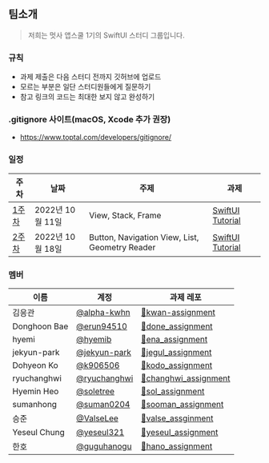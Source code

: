 ## 팀소개
> 저희는 멋사 앱스쿨 1기의 SwiftUI 스터디 그룹입니다.


### 규칙
- 과제 제출은 다음 스터디 전까지 깃허브에 업로드
- 모르는 부분은 일단 스터디원들에게 질문하기
- 참고 링크의 코드는 최대한 보지 않고 완성하기

### .gitignore 사이트(macOS, Xcode 추가 권장)
- https://www.toptal.com/developers/gitignore/

### 일정 
| 주차 | 날짜 | 주제 | 과제 | 
|---|---|---|---|
|[1주차](https://github.com/likelion-swiftui/notice_study/tree/main/20221011)|2022년 10월 11일|View, Stack, Frame|[SwiftUI Tutorial](https://github.com/likelion-swiftui/notice_assignment/tree/main/20221011)|
|[2주차](https://github.com/likelion-swiftui/notice_study/tree/main/20221018)|2022년 10월 18일|Button, Navigation View, List, Geometry Reader|[SwiftUI Tutorial](https://github.com/likelion-swiftui/notice_assignment/tree/main/20221018)|


### 멤버
|이름|계정|과제 레포|
|---|---|---|
|김응관|[@alpha-kwhn](https://github.com/alpha-kwhn)|[📁kwan-assignment](https://github.com/likelion-swiftui/kwan-assignment)|
|Donghoon Bae|[@erun94510](https://github.com/erun94510)|[📁done_assignment](https://github.com/likelion-swiftui/done_assignment)|
|hyemi|[@hyemib](https://github.com/hyemib)|[📁ena_assignment](https://github.com/likelion-swiftui/ena_assignment)|
|jekyun-park|[@jekyun-park](https://github.com/jekyun-park)|[📁jegul_assignment](https://github.com/likelion-swiftui/jegul_assignment)|
|Dohyeon Ko|[@k906506](https://github.com/k906506)|[📁kodo_assignment](https://github.com/likelion-swiftui/kodo_assignment)|
|ryuchanghwi|[@ryuchanghwi](https://github.com/ryuchanghwi)|[📁changhwi_assignment](https://github.com/likelion-swiftui/changhwi_assignment)|
|Hyemin Heo|[@soletree](https://github.com/soletree)|[📁sol_assignment](https://github.com/likelion-swiftui/sol_assignment)|
|sumanhong|[@suman0204](https://github.com/suman0204)|[📁sooman_assignment](https://github.com/likelion-swiftui/sooman_assignment)|
|승준|[@ValseLee](https://github.com/ValseLee)|[📁valse_assginment](https://github.com/likelion-swiftui/valse_assginment)|
|Yeseul Chung|[@yeseul321](https://github.com/yeseul321)|[📁yeseul_assignment](https://github.com/likelion-swiftui/yeseul_assignment)|
|한호|[@guguhanogu](https://github.com/guguhanogu)|[📁hano_assignment](https://github.com/likelion-swiftui/hano_assignment)|
